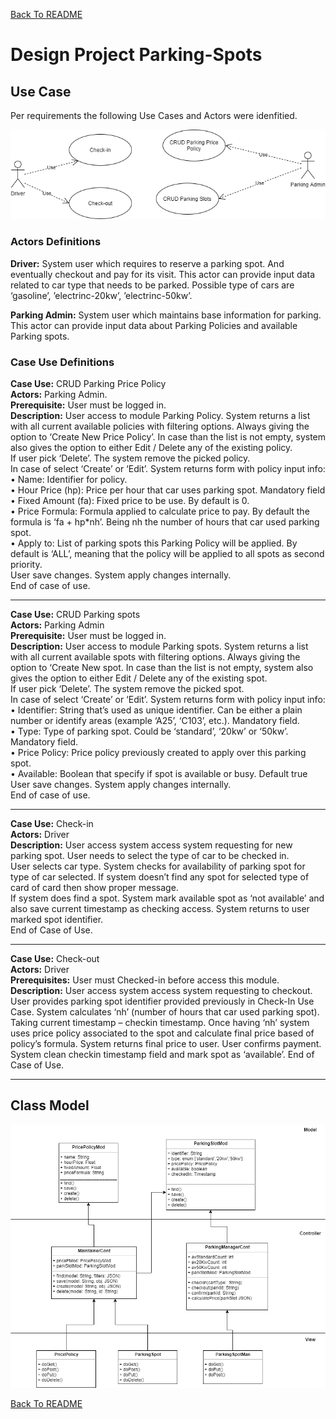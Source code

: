 [Back To README](../README.md#Design-and-Architecture)

# Design Project Parking-Spots


## Use Case 

Per requirements the following Use Cases and Actors were idenfitied.

![Case Use Diagram](ParkingSlotsUC.png)

### Actors Definitions

**Driver:** System user which requires to reserve a parking spot. And eventually checkout and pay for its visit. This actor can provide input data related to car type that needs to be parked. Possible type of cars are ‘gasoline’, ’electrinc-20kw’, ’electrinc-50kw’.

**Parking Admin:** System user which maintains base information for parking. This actor can provide input data about Parking Policies and available Parking spots.

### Case Use Definitions

**Case Use:** CRUD Parking Price Policy  
**Actors:** Parking Admin.  
**Prerequisite:**  User must be logged in.  
**Description:** User access to module Parking Policy. System returns a list with all current available policies with filtering options. Always giving the option to ‘Create New Price Policy’. In case than the list is not empty, system also gives the option to either Edit / Delete any of the existing policy.  
If user pick ‘Delete’. The system remove the picked policy.  
In case of select ‘Create’ or ‘Edit’. System returns form with policy input info:  
•	Name: Identifier for policy.  
•	Hour Price (hp): Price per hour that car uses parking spot. Mandatory field  
•	Fixed Amount (fa):  Fixed price to be use. By default is 0.  
•	Price Formula: Formula applied to calculate price to pay. By default the formula is ‘fa + hp*nh’. Being nh the number of hours that car used parking spot.  
•	Apply to: List of parking spots this Parking Policy will be applied. By default is ‘ALL’, meaning that the policy will be applied to all spots as second priority.  
User save changes. System apply changes internally.  
End of case of use.  

----------

**Case Use:** CRUD Parking spots  
**Actors:** Parking Admin  
**Prerequisite:**  User must be logged in.  
**Description:** User access to module Parking spots. System returns a list with all current available spots with filtering options. Always giving the option to ‘Create New spot. In case than the list is not empty, system also gives the option to either Edit / Delete any of the existing spot.  
If user pick ‘Delete’. The system remove the picked spot.  
In case of select ‘Create’ or ‘Edit’. System returns form with policy input info:  
•	Identifier: String that’s used as unique identifier. Can be either a plain number or identify areas (example ‘A25’, ‘C103’, etc.). Mandatory field.  
•	Type: Type of parking spot. Could be ‘standard’, ‘20kw’ or ‘50kw’. Mandatory field.  
•	Price Policy: Price policy previously created to apply over this parking spot.  
•	Available: Boolean that specify if spot is available or busy. Default true  
User save changes. System apply changes internally.  
End of case of use.  

----------
**Case Use:** Check-in  
**Actors:** Driver  
**Description:**  User access system access system requesting for new parking spot. User needs to select the type of car to be checked in.  
User selects car type. System checks for availability of parking spot for type of car selected. If system doesn’t find any spot for selected type of card of card then show proper message.  
If system does find a spot. System mark available spot as ‘not available’ and also save current timestamp as checking access. System returns to user marked spot identifier.  
End of Case of Use.	
 
----------

**Case Use:** Check-out  
**Actors:** Driver  
**Prerequisites:** User must Checked-in before access this module.  
**Description:**  User access system access system requesting to checkout.  
User provides parking spot identifier provided previously in Check-In Use Case.
System calculates ‘nh’ (number of hours that car used parking spot). Taking current timestamp – checkin timestamp. Once having ‘nh’ system uses price policy associated to the spot and calculate final price based of policy’s formula. 
System returns final price to user. 
User confirms payment. System clean checkin timestamp field and mark spot as ‘available’.
End of Case of Use.

----------

## Class Model

![Class Diagram](ClassDiagram.png)

[Back To README](../README.md#Design-and-Architecture)